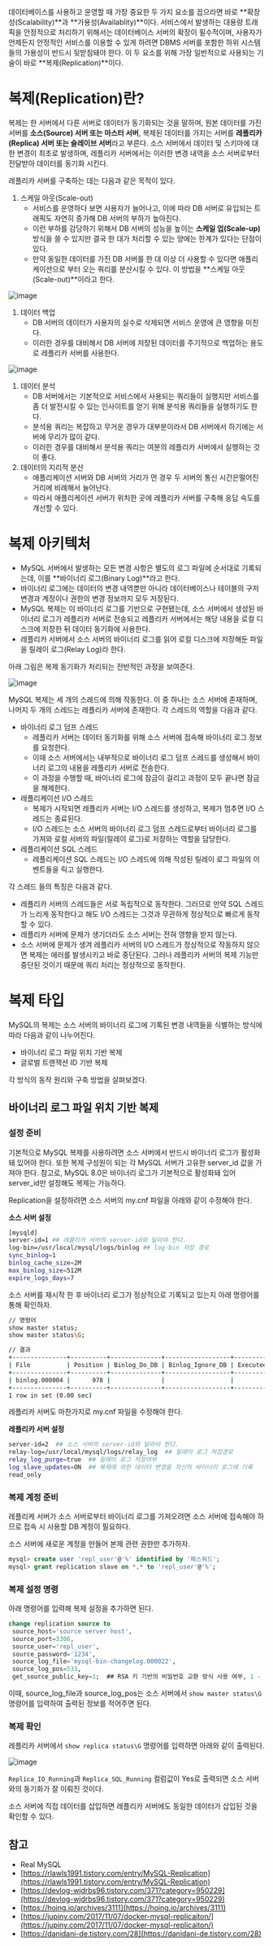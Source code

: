데이터베이스를 사용하고 운영할 때 가장 중요한 두 가지 요소를 꼽으라면 바로 **확장성(Scalability)**과 **가용성(Availablity)**이다. 서비스에서 발생하는 대용량 트래픽을 안정적으로 처리하기 위해서는 데이터베이스 서버의 확장이 필수적이며, 사용자가 언제든지 안정적인 서비스를 이용할 수 있게 하려면 DBMS 서버를 포함한 하위 시스템들의 가용성이 반드시 뒷받침돼야 한다. 이 두 요소를 위해 가장 일반적으로 사용되는 기술이 바로 **복제(Replication)**이다.

# 복제(Replication)란?

복제는 한 서버에서 다른 서버로 데이터가 동기화되는 것을 말하며, 원본 데이터를 가진 서버를 **소스(Source) 서버 또는 마스터 서버**, 복제된 데이터를 가지는 서버를 **레플리카(Replica) 서버 또는 슬레이브 서버**라고 부른다. 소스 서버에서 데이터 및 스키마에 대한 변경이 최초로 발생하며, 레플리카 서버에서는 이러한 변경 내역을 소스 서버로부터 전달받아 데이터를 동기화 시킨다.

레플리카 서버를 구축하는 데는 다음과 같은 목적이 있다.

1. 스케일 아웃(Scale-out)
    - 서비스를 운영하다 보면 사용자가 늘어나고, 이에 따라 DB 서버로 유입되는 트래픽도 자연히 증가해 DB 서버의 부하가 높아진다.
    - 이런 부하를 감당하기 위해서 DB 서버의 성능을 높이는 **스케일 업(Scale-up)** 방식을 쓸 수 있지만 결국 한 대가 처리할 수 있는 양에는 한계가 있다는 단점이 있다.
    - 만약 동일한 데이터를 가진 DB 서버를 한 대 이상 더 사용할 수 있다면 애플리케이션으로 부터 오는 쿼리를 분산시킬 수 있다. 이 방법을 **스케일 아웃(Scale-out)**이라고 한다.

![image](https://user-images.githubusercontent.com/89899249/185542037-ebaea2df-ef7d-429b-9eb7-2ff7d4a4bbad.png)

1. 데이터 백업
    - DB 서버의 데이터가 사용자의 실수로 삭제되면 서비스 운영에 큰 영향을 미친다.
    - 이러한 경우를 대비해서 DB 서버에 저장된 데이터를 주기적으로 백업하는 용도로 레플리카 서버를 사용한다.

![image](https://user-images.githubusercontent.com/89899249/185542108-6331eb0f-65cc-41e6-aa54-dab5c6ec0bbb.png)

1. 데이터 분석
    - DB 서버에서는 기본적으로 서비스에서 사용되는 쿼리들이 실행지만 서비스를 좀 더 발전시킬 수 있는 인사이트를 얻기 위해 분석용 쿼리들을 실행하기도 한다.
    - 분석용 쿼리는 복잡하고 무거운 경우가 대부분이라서 DB 서버에서 하기에는 서버에 무리가 많이 같다.
    - 이러한 경우를 대비해서 분석용 쿼리는 여분의 레플리카 서버에서 실행하는 것이 좋다.
2. 데이터의 지리적 분산
    - 애플리케이션 서버와 DB 서버의 거리가 먼 경우 두 서버의 통신 시간은떨어진 거리에 비례해서 늘어난다.
    - 따라서 애플리케이션 서버가 위치한 곳에 레플리카 서버를 구축해 응답 속도를 개선할 수 있다.
    

# 복제 아키텍처

- MySQL 서버에서 발생하는 모든 변경 사항은 별도의 로그 파일에 순서대로 기록되는데, 이를 **바이너리 로그(Binary Log)**라고 한다.
- 바이너리 로그에는 데이터의 변경 내역뿐만 아니라 데이터베이스나 테이블의 구저 변경과 계정이나 권한의 변경 정보까지 모두 저장된다.
- MySQL 복제는 이 바이너리 로그를 기반으로 구현됐는데, 소스 서버에서 생성된 바이너리 로그가 레플리카 서버로 전송되고 레플리카 서버에서는 해당 내용을 로컬 디스크에 저장한 뒤 데이터 동기화에 사용한다.
- 레플리카 서버에서 소스 서버의 바이너리 로그를 읽어 로컬 디스크에 저장해둔 파일을 릴레이 로그(Relay Log)라 한다.

아래 그림은 복제 동기화가 처리되는 전반적인 과정을 보여준다.

![image](https://user-images.githubusercontent.com/89899249/185542192-64e799ca-3626-47fe-8c3c-0415adf675e0.png)

MySQL 복제는 세 개의 스레드에 의해 작동한다. 이 중 하나는 소스 서버에 존재하며, 나머지 두 개의 스레드는 레플리카 서버에 존재한다. 각 스레드의 역할을 다음과 같다.

- 바이너리 로그 덤프 스레드
    - 레플리카 서버는 데이터 동기화를 위해 소스 서버에 접속해 바이너리 로그 정보를 요청한다.
    - 이때 소스 서버에서는 내부적으로 바이너리 로그 덤프 스레드를 생성해서 바이너리 로그의 내용을 레플리카 서버로 전송한다.
    - 이 과정을 수행할 때, 바이너리 로그에 잠금이 걸리고 과정이 모두 끝나면 잠금을 해제한다.
- 레플리케이션 I/O 스레드
    - 복제가 시작되면 레플리카 서버는 I/O 스레드를 생성하고, 복제가 멈추면 I/O 스레드는 종료된다.
    - I/O 스레드는 소스 서버의 바이너리 로그 덤프 스레드로부터 바이너리 로그를 가져와 로컬 서버의 파일(릴레이 로그)로 저장하는 역할을 담당한다.
- 레플리케이션 SQL 스레드
    - 레플리케이션 SQL 스레드는 I/O 스레드에 의해 작성된 릴레이 로그 파일의 이벤트들을 릭고 실행한다.

각 스레드 들의 특징은 다음과 같다.

- 레플리카 서버의 스레드들은 서로 독립적으로 동작한다. 그러므로 만약 SQL 스레드가 느리게 동작한다고 해도 I/O 스레드는 그것과 무관하게 정상적으로 빠르게 동작할 수 있다.
- 레플리카 서버에 문제가 생기더라도 소스 서버는 전혀 영향을 받지 않는다.
- 소스 서버에 문제가 생겨 레플리카 서버의 I/O 스레드가 정상적으로 작동하지 않으면 복제는 에러를 발생시키고 바로 중단된다. 그러나 레플리카 서버의 복제 기능만 중단된 것이기 때문에 쿼리 처리는 정상적으로 동작한다.

# 복제 타입

MySQL의 복제는 소스 서버의 바이너리 로그에 기록된 변경 내역들을 식별하는 방식에 따라 다음과 같이 나누어진다.

- 바이너리 로그 파일 위치 기반 복제
- 글로벌 트랜잭션 ID 기반 복제

각 방식의 동작 원리와 구축 방법을 살펴보겠다.

## 바이너리 로그 파일 위치 기반 복제

### 설정 준비

기본적으로 MySQL 복제를 사용하려면 소스 서버에서 반드시 바이너리 로그가 활성화돼 있어야 한다. 또한 복제 구성원이 되는 각 MySQL 서버가 고유한 server_id 값을 가져야 한다. 참고로, MySQL 8.0은 바이너리 로그가 기본적으로 활성화돼 있어 server_id만 설정해도 복제는 가능하다.

Replication을 설정하려면 소스 서버의 my.cnf 파일을 아래와 같이 수정해야 한다.

**소스 서버 설정**

```bash
[mysqld]
server-id=1 ## 레플리카 서버의 server-id와 달라야 한다.
log-bin=/usr/local/mysql/logs/binlog ## log-bin 저장 경로
sync_binlog=1
binlog_cache_size=2M
max_binlog_size=512M
expire_logs_days=7
```

소스 서버를 재시작 한 후 바이너리 로그가 정상적으로 기록되고 있는지 아래 명령어를 통해 확인하자.

```bash
// 명령어
show master status;
show master status\G;

// 결과
+---------------+----------+--------------+------------------+-------------------+
| File          | Position | Binlog_Do_DB | Binlog_Ignore_DB | Executed_Gtid_Set |
+---------------+----------+--------------+------------------+-------------------+
| binlog.000004 |      978 |              |                  |                   |
+---------------+----------+--------------+------------------+-------------------+
1 row in set (0.00 sec)
```

레플리카 서버도 마찬가지로 my.cnf 파일을 수정해야 한다.

**레플리카 서버 설정**

```bash
server-id=2  ## 소스 서버의 server-id와 달라야 한다.
relay-log=/usr/local/mysql/logs/relay_log  ## 릴레이 로그 저장경로
relay_log_purge=true  ## 릴레이 로그 저장여부
log_slave_updates=ON  ## 복제에 의한 데이터 변경을 자신의 바이너리 로그에 기록
read_only
```

### 복제 계정 준비

레플리케 서버가 소스 서버로부터 바이너리 로그를 가져오려면 소스 서버에 접속해야 하므로 접속 시 사용할 DB 계정이 필요하다.

소스 서버에 새로운 계정을 만들어 본제 관련 권한만 추가하자.

```sql
mysql> create user 'repl_user'@'%' identified by '패스워드';
mysql> grant replication slave on *.* to 'repl_user'@'%';
```

### 복제 설정 명령

아래 명령어를 입력해 복제 설정을 추가하면 된다.

```sql
change replication source to
 source_host='source server host',
 source_port=3306,
 source_user='repl_user',
 source_password='1234',
 source_log_file='mysql-bin-changelog.000022',
 source_log_pos=533,
 get_source_public_key=1;  ## RSA 키 기반의 비밀번호 교환 방식 사용 여부, 1 - 사용 X
```

이때, source_log_file과 source_log_pos는 소스 서버에서 `show master status\G` 명령어를 입력하여 출력된 정보를 적어주면 된다.

### 복제 확인

레플리카 서버에서 `show replica status\G` 명령어를 입력하면 아래와 같이 출력된다.

![image](https://user-images.githubusercontent.com/89899249/185542329-8e490383-c2c1-4359-86bd-244484bbf72d.png)

`Replica_IO_Running`과 `Replica_SQL_Running` 컬럼값이 Yes로 출력되면 소스 서버와의 동기화가 잘 이뤄진 것이다.

소스 서버에 직접 데이터를 삽입하면 레플리카 서버에도 동일한 데이터가 삽입된 것을 확인할 수 있다.

## 참고

- Real MySQL
- [https://rlawls1991.tistory.com/entry/MySQL-Replication](https://rlawls1991.tistory.com/entry/MySQL-Replication)
- [https://devlog-wjdrbs96.tistory.com/371?category=950229](https://devlog-wjdrbs96.tistory.com/371?category=950229)
- [https://hoing.io/archives/3111](https://hoing.io/archives/3111)
- [https://jupiny.com/2017/11/07/docker-mysql-replicaiton/](https://jupiny.com/2017/11/07/docker-mysql-replicaiton/)
- [https://danidani-de.tistory.com/28](https://danidani-de.tistory.com/28)
